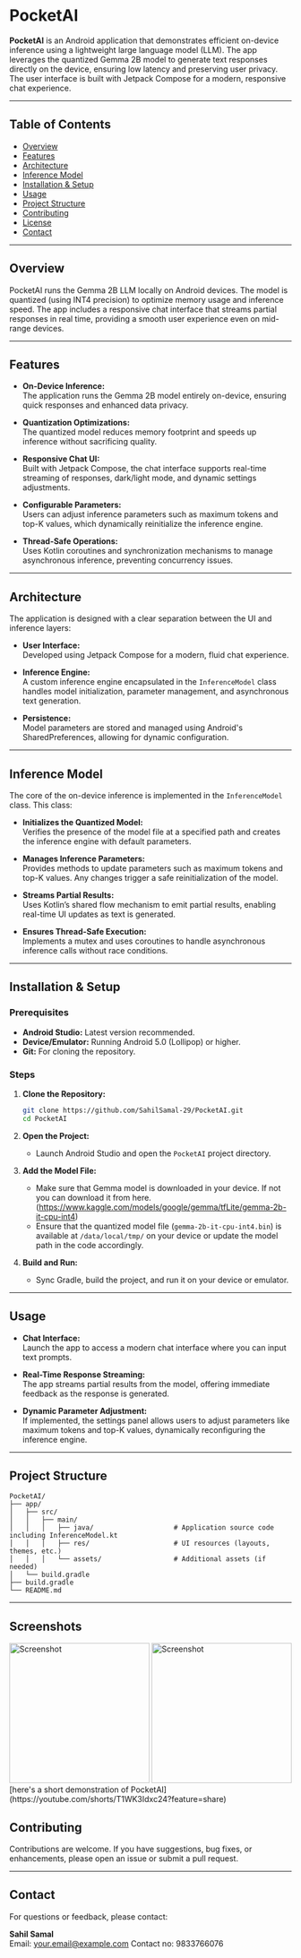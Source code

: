 # PocketAI

**PocketAI** is an Android application that demonstrates efficient on-device inference using a lightweight large language model (LLM). The app leverages the quantized Gemma 2B model to generate text responses directly on the device, ensuring low latency and preserving user privacy. The user interface is built with Jetpack Compose for a modern, responsive chat experience.

---

## Table of Contents

- [Overview](#overview)
- [Features](#features)
- [Architecture](#architecture)
- [Inference Model](#inference-model)
- [Installation & Setup](#installation--setup)
- [Usage](#usage)
- [Project Structure](#project-structure)
- [Contributing](#contributing)
- [License](#license)
- [Contact](#contact)

---

## Overview

PocketAI runs the Gemma 2B LLM locally on Android devices. The model is quantized (using INT4 precision) to optimize memory usage and inference speed. The app includes a responsive chat interface that streams partial responses in real time, providing a smooth user experience even on mid-range devices.

---

## Features

- **On-Device Inference:**  
  The application runs the Gemma 2B model entirely on-device, ensuring quick responses and enhanced data privacy.

- **Quantization Optimizations:**  
  The quantized model reduces memory footprint and speeds up inference without sacrificing quality.

- **Responsive Chat UI:**  
  Built with Jetpack Compose, the chat interface supports real-time streaming of responses, dark/light mode, and dynamic settings adjustments.

- **Configurable Parameters:**  
  Users can adjust inference parameters such as maximum tokens and top-K values, which dynamically reinitialize the inference engine.

- **Thread-Safe Operations:**  
  Uses Kotlin coroutines and synchronization mechanisms to manage asynchronous inference, preventing concurrency issues.

---

## Architecture

The application is designed with a clear separation between the UI and inference layers:

- **User Interface:**  
  Developed using Jetpack Compose for a modern, fluid chat experience.

- **Inference Engine:**  
  A custom inference engine encapsulated in the `InferenceModel` class handles model initialization, parameter management, and asynchronous text generation.

- **Persistence:**  
  Model parameters are stored and managed using Android's SharedPreferences, allowing for dynamic configuration.

---

## Inference Model

The core of the on-device inference is implemented in the `InferenceModel` class. This class:

- **Initializes the Quantized Model:**  
  Verifies the presence of the model file at a specified path and creates the inference engine with default parameters.

- **Manages Inference Parameters:**  
  Provides methods to update parameters such as maximum tokens and top-K values. Any changes trigger a safe reinitialization of the model.

- **Streams Partial Results:**  
  Uses Kotlin’s shared flow mechanism to emit partial results, enabling real-time UI updates as text is generated.

- **Ensures Thread-Safe Execution:**  
  Implements a mutex and uses coroutines to handle asynchronous inference calls without race conditions.

---

## Installation & Setup

### Prerequisites

- **Android Studio:** Latest version recommended.
- **Device/Emulator:** Running Android 5.0 (Lollipop) or higher.
- **Git:** For cloning the repository.

### Steps

1. **Clone the Repository:**

   ```bash
   git clone https://github.com/SahilSamal-29/PocketAI.git
   cd PocketAI
   ```

2. **Open the Project:**
   - Launch Android Studio and open the `PocketAI` project directory.

3. **Add the Model File:**
   - Make sure that Gemma model is downloaded in your device. If not you can download it from here.(https://www.kaggle.com/models/google/gemma/tfLite/gemma-2b-it-cpu-int4)
   - Ensure that the quantized model file (`gemma-2b-it-cpu-int4.bin`) is available at `/data/local/tmp/` on your device or update the model path in the code accordingly.

5. **Build and Run:**
   - Sync Gradle, build the project, and run it on your device or emulator.

---

## Usage

- **Chat Interface:**  
  Launch the app to access a modern chat interface where you can input text prompts.

- **Real-Time Response Streaming:**  
  The app streams partial results from the model, offering immediate feedback as the response is generated.

- **Dynamic Parameter Adjustment:**  
  If implemented, the settings panel allows users to adjust parameters like maximum tokens and top-K values, dynamically reconfiguring the inference engine.

---

## Project Structure

```
PocketAI/
├── app/
│   ├── src/
│   │   ├── main/
│   │   │   ├── java/                    # Application source code including InferenceModel.kt
│   │   │   ├── res/                     # UI resources (layouts, themes, etc.)
│   │   │   └── assets/                  # Additional assets (if needed)
│   └── build.gradle
├── build.gradle
└── README.md
```

---
## Screenshots

<img src="https://github.com/user-attachments/assets/f2b45520-e293-467e-872f-947759bc9b60" alt="Screenshot" width="250">
<img src="https://github.com/user-attachments/assets/f097437c-7769-4f77-84e1-131dfb4585c4" alt="Screenshot" width="250">
<br>
[here's a short demonstration of PocketAI](https://youtube.com/shorts/T1WK3Idxc24?feature=share)

## Contributing

Contributions are welcome. If you have suggestions, bug fixes, or enhancements, please open an issue or submit a pull request.

---

## Contact

For questions or feedback, please contact:

**Sahil Samal**  
Email: [your.email@example.com](samalsahil29@gmail.com)
Contact no: 9833766076
